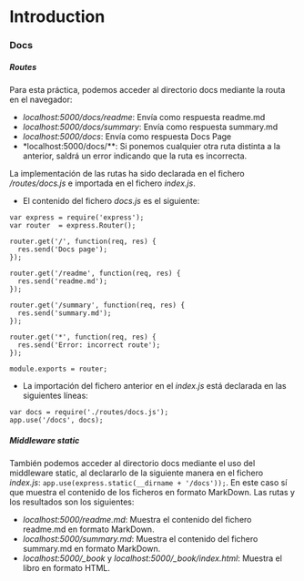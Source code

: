 # Introduction


### Docs
##### Routes
Para esta práctica, podemos acceder al directorio docs mediante la routa en el navegador:
- *localhost:5000/docs/readme*: Envía como respuesta readme.md
- *localhost:5000/docs/summary*: Envía como respuesta summary.md
- *localhost:5000/docs*: Envía como respuesta Docs Page
- *localhost:5000/docs/**: Si ponemos cualquier otra ruta distinta a la anterior, saldrá un error indicando que la ruta es incorrecta.


La implementación de las rutas ha sido declarada en el fichero */routes/docs.js* e importada en el fichero *index.js*.
- El contenido del fichero *docs.js* es el siguiente:

```
var express = require('express');
var router  = express.Router();

router.get('/', function(req, res) {
  res.send('Docs page');
});

router.get('/readme', function(req, res) {
  res.send('readme.md');
});

router.get('/summary', function(req, res) {
  res.send('summary.md');
});

router.get('*', function(req, res) {
  res.send('Error: incorrect route');
});

module.exports = router;
```

- La importación del fichero anterior en el *index.js* está declarada en las siguientes líneas:

```
var docs = require('./routes/docs.js');
app.use('/docs', docs);
```

##### Middleware static
También podemos acceder al directorio docs mediante el uso del middleware static, al declararlo de la siguiente manera en el fichero *index.js*: `app.use(express.static(__dirname + '/docs'));`. En este caso sí que muestra el contenido de los ficheros en formato MarkDown.
Las rutas y los resultados son los siguientes:
- *localhost:5000/readme.md*: Muestra el contenido del fichero readme.md en formato MarkDown.
- *localhost:5000/summary.md*: Muestra el contenido del fichero summary.md en formato MarkDown.
- *localhost:5000/_book* y *localhost:5000/_book/index.html*: Muestra el libro en formato HTML.
